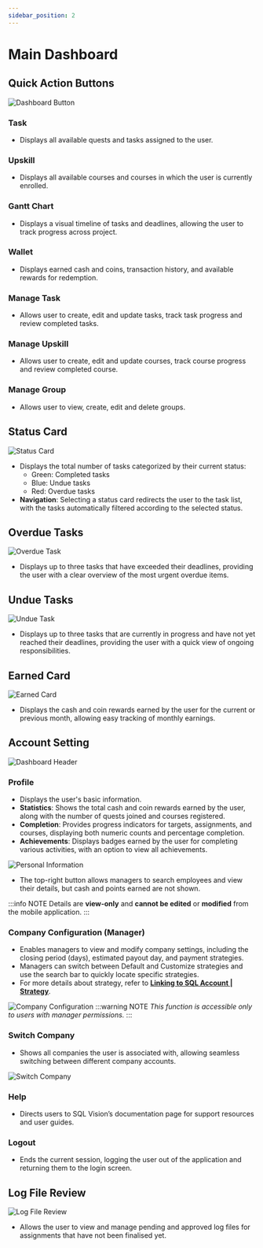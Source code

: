 ```yaml
---
sidebar_position: 2
---
```


# Main Dashboard

## Quick Action Buttons
![Dashboard Button](../../../static/img/integration/vision/main-dashboard/dashboardButton.png)

### Task
- Displays all available quests and tasks assigned to the user.

### Upskill
- Displays all available courses and courses in which the user is currently enrolled.

### Gantt Chart
- Displays a visual timeline of tasks and deadlines, allowing the user to track progress across project.

### Wallet
- Displays earned cash and coins, transaction history, and available rewards for redemption.

### Manage Task
- Allows user to create, edit and update tasks, track task progress and review completed tasks.

### Manage Upskill
- Allows user to create, edit and update courses, track course progress and review completed course.

### Manage Group
- Allows user to view, create, edit and delete groups.

## Status Card
![Status Card](../../../static/img/integration/vision/main-dashboard/statusCard.png)

- Displays the total number of tasks categorized by their current status:
    - Green: Completed tasks
    - Blue: Undue tasks
    - Red: Overdue tasks
- **Navigation**: Selecting a status card redirects the user to the task list, with the tasks automatically filtered according to the selected status.

## Overdue Tasks
![Overdue Task](../../../static/img/integration/vision/main-dashboard/overdueTask.png)

- Displays up to three tasks that have exceeded their deadlines, providing the user with a clear overview of the most urgent overdue items.

## Undue Tasks
![Undue Task](../../../static/img/integration/vision/main-dashboard/undueTask.png)

- Displays up to three tasks that are currently in progress and have not yet reached their deadlines, providing the user with a quick view of ongoing responsibilities.

## Earned Card
![Earned Card](../../../static/img/integration/vision/main-dashboard/earnedCard.png)
- Displays the cash and coin rewards earned by the user for the current or previous month, allowing easy tracking of monthly earnings.

## Account Setting
![Dashboard Header](../../../static/img/integration/vision/main-dashboard/dashboardHeader.png)

### Profile
- Displays the user's basic information.
- **Statistics**: Shows the total cash and coin rewards earned by the user, along with the number of quests joined and courses registered.
- **Completion**: Provides progress indicators for targets, assignments, and courses, displaying both numeric counts and percentage completion.
- **Achievements**: Displays badges earned by the user for completing various activities, with an option to view all achievements.

![Personal Information](../../../static/img/integration/vision/main-dashboard/personalInformation.jpg)

- The top-right button allows managers to search employees and view their details, but cash and points earned are not shown.

:::info NOTE
Details are **view-only** and **cannot be edited** or **modified** from the mobile application.
:::

### Company Configuration (Manager)
- Enables managers to view and modify company settings, including the closing period (days), estimated payout day, and payment strategies.
- Managers can switch between Default and Customize strategies and use the search bar to quickly locate specific strategies.
- For more details about strategy, refer to [**Linking to SQL Account | Strategy**](./linking-to-account.md#strategy).

![Company Configuration](../../../static/img/integration/vision/account/predefined-strategy.png)
:::warning NOTE
*This function is accessible only to users with manager permissions.*
:::

### Switch Company
- Shows all companies the user is associated with, allowing seamless switching between different company accounts.

![Switch Company](../../../static/img/integration/vision/main-dashboard/switchCompany.png)

### Help
- Directs users to SQL Vision’s documentation page for support resources and user guides.

### Logout
- Ends the current session, logging the user out of the application and returning them to the login screen.

## Log File Review
![Log File Review](../../../static/img/integration/vision/main-dashboard/logFileReview.png)
- Allows the user to view and manage pending and approved log files for assignments that have not been finalised yet.